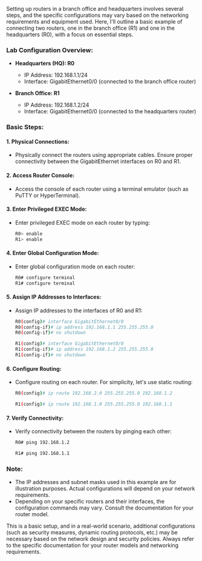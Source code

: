 Setting up routers in a branch office and headquarters involves several steps, and the specific configurations may vary based on the networking requirements and equipment used. Here, I'll outline a basic example of connecting two routers, one in the branch office (R1) and one in the headquarters (R0), with a focus on essential steps.

### Lab Configuration Overview:

- **Headquarters (HQ): R0**
  - IP Address: 192.168.1.1/24
  - Interface: GigabitEthernet0/0 (connected to the branch office router)

- **Branch Office: R1**
  - IP Address: 192.168.1.2/24
  - Interface: GigabitEthernet0/0 (connected to the headquarters router)

### Basic Steps:

#### 1. **Physical Connections:**
   - Physically connect the routers using appropriate cables. Ensure proper connectivity between the GigabitEthernet interfaces on R0 and R1.

#### 2. **Access Router Console:**
   - Access the console of each router using a terminal emulator (such as PuTTY or HyperTerminal).

#### 3. **Enter Privileged EXEC Mode:**
   - Enter privileged EXEC mode on each router by typing:
     ```bash
     R0> enable
     R1> enable
     ```

#### 4. **Enter Global Configuration Mode:**
   - Enter global configuration mode on each router:
     ```bash
     R0# configure terminal
     R1# configure terminal
     ```

#### 5. **Assign IP Addresses to Interfaces:**
   - Assign IP addresses to the interfaces of R0 and R1:
     ```bash
     R0(config)# interface GigabitEthernet0/0
     R0(config-if)# ip address 192.168.1.1 255.255.255.0
     R0(config-if)# no shutdown

     R1(config)# interface GigabitEthernet0/0
     R1(config-if)# ip address 192.168.1.2 255.255.255.0
     R1(config-if)# no shutdown
     ```

#### 6. **Configure Routing:**
   - Configure routing on each router. For simplicity, let's use static routing:
     ```bash
     R0(config)# ip route 192.168.2.0 255.255.255.0 192.168.1.2

     R1(config)# ip route 192.168.1.0 255.255.255.0 192.168.1.1
     ```

#### 7. **Verify Connectivity:**
   - Verify connectivity between the routers by pinging each other:
     ```bash
     R0# ping 192.168.1.2

     R1# ping 192.168.1.1
     ```

### Note:
- The IP addresses and subnet masks used in this example are for illustration purposes. Actual configurations will depend on your network requirements.
- Depending on your specific routers and their interfaces, the configuration commands may vary. Consult the documentation for your router model.

This is a basic setup, and in a real-world scenario, additional configurations (such as security measures, dynamic routing protocols, etc.) may be necessary based on the network design and security policies. Always refer to the specific documentation for your router models and networking requirements.
